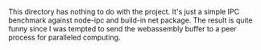 This directory has nothing to do with the project. It's just a simple IPC benchmark against node-ipc and build-in net package. The result is quite funny since I was tempted to send the webassembly buffer to a peer process for paralleled computing.